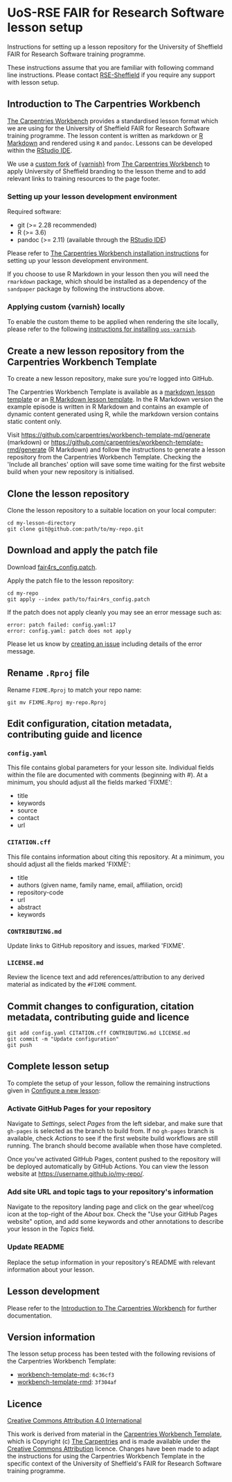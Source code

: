 # UoS-RSE FAIR for Research Software lesson setup

Instructions for setting up a lesson repository for the University of
Sheffield FAIR for Research Software training programme.

These instructions assume that you are familiar with following command
line instructions.  Please contact
[RSE-Sheffield](https://github.com/RSE-Sheffield) if you require any
support with lesson setup.

## Introduction to The Carpentries Workbench

[The Carpentries
Workbench](https://carpentries.github.io/sandpaper-docs/) provides a
standardised lesson format which we are using for the University of
Sheffield FAIR for Research Software training programme.  The lesson
content is written as markdown or [R
Markdown](https://rmarkdown.rstudio.com/) and rendered using `R` and
`pandoc`.  Lessons can be developed within the [RStudio
IDE](https://posit.co/download/rstudio-desktop/#download).

We use a [custom fork](https://github.com/RSE-Sheffield/uos-varnish)
of [{varnish}](https://github.com/carpentries/varnish) from [The
Carpentries Workbench](https://carpentries.github.io/workbench) to
apply University of Sheffield branding to the lesson theme and to add
relevant links to training resources to the page footer.

### Setting up your lesson development environment

Required software:

- git (>= 2.28 recommended)
- R (>= 3.6)
- pandoc (>= 2.11) (available through the [RStudio
  IDE](https://posit.co/download/rstudio-desktop/#download))

Please refer to [The Carpentries Workbench installation
instructions](https://carpentries.github.io/sandpaper-docs/#required)
for setting up your lesson development environment.

If you choose to use R Markdown in your lesson then you will need the
`rmarkdown` package, which should be installed as a dependency of the
`sandpaper` package by following the instructions above.

### Applying custom {varnish} locally

To enable the custom theme to be applied when rendering the site
locally, please refer to the following [instructions for installing
`uos-varnish`](https://github.com/RSE-Sheffield/uos-varnish?tab=readme-ov-file#applying-varnish-locally).

## Create a new lesson repository from the Carpentries Workbench Template

To create a new lesson repository, make sure you're logged into GitHub.

The Carpentries Workbench Template is available as a [markdown lesson
template](https://github.com/carpentries/workbench-template-md) or an
[R Markdown lesson
template](https://github.com/carpentries/workbench-template-rmd). In
the R Markdown version the example episode is written in R Markdown
and contains an example of dynamic content generated using R, while
the markdown version contains static content only.

Visit https://github.com/carpentries/workbench-template-md/generate
(markdown) or
https://github.com/carpentries/workbench-template-rmd/generate (R
Markdown) and follow the instructions to generate a lesson repository
from the Carpentries Workbench Template. Checking the 'Include all
branches' option will save some time waiting for the first website
build when your new repository is initialised.

## Clone the lesson repository

Clone the lesson repository to a suitable location on your local computer:

```
cd my-lesson-directory
git clone git@github.com:path/to/my-repo.git
```

## Download and apply the patch file

Download [fair4rs\_config.patch](https://raw.githubusercontent.com/tdjames1/fair4rs-lesson-setup/main/fair4rs_config.patch).

Apply the patch file to the lesson repository:

```
cd my-repo
git apply --index path/to/fair4rs_config.patch
```

If the patch does not apply cleanly you may see an error message such as:

```
error: patch failed: config.yaml:17
error: config.yaml: patch does not apply
```

Please let us know by [creating an
issue](https://github.com/tdjames1/fair4rs-lesson-setup/issues/new)
including details of the error message.

## Rename `.Rproj` file

Rename `FIXME.Rproj` to match your repo name:
```
git mv FIXME.Rproj my-repo.Rproj
```

## Edit configuration, citation metadata, contributing guide and licence

### `config.yaml`

This file contains global parameters for your lesson site. Individual
fields within the file are documented with comments (beginning with
#). At a minimum, you should adjust all the fields marked 'FIXME':

* title
* keywords
* source
* contact
* url

### `CITATION.cff`

This file contains information about citing this repository. At a
minimum, you should adjust all the fields marked 'FIXME':

* title
* authors (given name, family name, email, affiliation, orcid)
* repository-code
* url
* abstract
* keywords

### `CONTRIBUTING.md`

Update links to GitHub repository and issues, marked 'FIXME'.

### `LICENSE.md`

Review the licence text and add references/attribution to any derived
material as indicated by the `#FIXME` comment.

## Commit changes to configuration, citation metadata, contributing guide and licence

```
git add config.yaml CITATION.cff CONTRIBUTING.md LICENSE.md
git commit -m "Update configuration"
git push
```

## Complete lesson setup

To complete the setup of your lesson, follow the remaining
instructions given in [Configure a new
lesson](https://github.com/carpentries/workbench-template-md#configure-a-new-lesson):

### Activate GitHub Pages for your repository

Navigate to *Settings*, select *Pages* from the left sidebar, and make
sure that `gh-pages` is selected as the branch to build from. If no
`gh-pages` branch is available, check *Actions* to see if the first
website build workflows are still running. The branch should become
available when those have completed.

Once you've activated GitHub Pages, content pushed to the repository
will be deployed automatically by GitHub Actions. You can view the
lesson website at https://username.github.io/my-repo/.

### Add site URL and topic tags to your repository's information

Navigate to the repository landing page and click on the gear
wheel/cog icon at the top-right of the *About* box. Check the "Use
your GitHub Pages website" option, and add some keywords and other
annotations to describe your lesson in the *Topics* field.

### Update README

Replace the setup information in your repository's README with
relevant information about your lesson.

## Lesson development

Please refer to the [Introduction to The Carpentries
Workbench](https://carpentries.github.io/sandpaper-docs/) for further
documentation.

## Version information

The lesson setup process has been tested with the following revisions
of the Carpentries Workbench Template:

- [workbench-template-md](https://github.com/carpentries/workbench-template-md): `6c36cf3`
- [workbench-template-rmd](https://github.com/carpentries/workbench-template-rmd): `3f304af`

## Licence

[Creative Commons Attribution 4.0 International](https://creativecommons.org/licenses/by/4.0/)

This work is derived from material in the [Carpentries Workbench
Template](https://github.com/carpentries/workbench-template-md), which
is Copyright (c) [The Carpentries](https://carpentries.org/) and is
made available under the [Creative Commons
Attribution](https://creativecommons.org/licenses/by/4.0/) licence.
Changes have been made to adapt the instructions for using the
Carpentries Workbench Template in the specific context of the
University of Sheffield's FAIR for Research Software training
programme.
